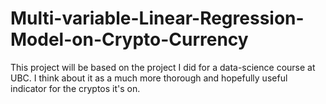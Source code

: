 # Multi-variable-Linear-Regression-Model-on-Crypto-Currency
This project will be based on the project I did for a data-science course at UBC. I think about it as a much more thorough and hopefully useful indicator for  the cryptos it's on. 
